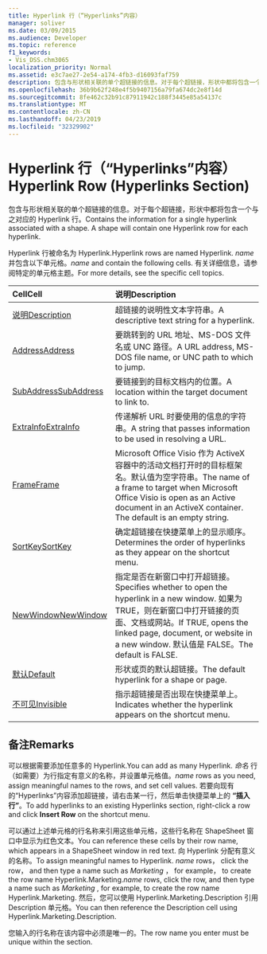 ```yaml
---
title: Hyperlink 行（“Hyperlinks”内容）
manager: soliver
ms.date: 03/09/2015
ms.audience: Developer
ms.topic: reference
f1_keywords:
- Vis_DSS.chm3065
localization_priority: Normal
ms.assetid: e3c7ae27-2e54-a174-4fb3-d16093faf759
description: 包含与形状相关联的单个超链接的信息。对于每个超链接，形状中都将包含一个与之对应的 Hyperlink 行。
ms.openlocfilehash: 36b9b62f248e4f5b9407156a79fa674dc2e8f14d
ms.sourcegitcommit: 8fe462c32b91c87911942c188f3445e85a54137c
ms.translationtype: MT
ms.contentlocale: zh-CN
ms.lasthandoff: 04/23/2019
ms.locfileid: "32329902"
---
```

# <a name="hyperlink-row-hyperlinks-section"></a><span data-ttu-id="cd473-104">Hyperlink 行（“Hyperlinks”内容）</span><span class="sxs-lookup"><span data-stu-id="cd473-104">Hyperlink Row (Hyperlinks Section)</span></span>

<span data-ttu-id="cd473-p102">包含与形状相关联的单个超链接的信息。对于每个超链接，形状中都将包含一个与之对应的 Hyperlink 行。</span><span class="sxs-lookup"><span data-stu-id="cd473-p102">Contains the information for a single hyperlink associated with a shape. A shape will contain one Hyperlink row for each hyperlink.</span></span>
  
<span data-ttu-id="cd473-107">Hyperlink 行被命名为 Hyperlink.</span><span class="sxs-lookup"><span data-stu-id="cd473-107">Hyperlink rows are named Hyperlink.</span></span> <span data-ttu-id="cd473-108">*name*  并包含以下单元格。</span><span class="sxs-lookup"><span data-stu-id="cd473-108">*name*  and contain the following cells.</span></span> <span data-ttu-id="cd473-109">有关详细信息，请参阅特定的单元格主题。</span><span class="sxs-lookup"><span data-stu-id="cd473-109">For more details, see the specific cell topics.</span></span> 
  
|<span data-ttu-id="cd473-110">**Cell**</span><span class="sxs-lookup"><span data-stu-id="cd473-110">**Cell**</span></span>|<span data-ttu-id="cd473-111">**说明**</span><span class="sxs-lookup"><span data-stu-id="cd473-111">**Description**</span></span>|
|:-----|:-----|
|[<span data-ttu-id="cd473-112">说明</span><span class="sxs-lookup"><span data-stu-id="cd473-112">Description</span></span>](description-cell-hyperlinks-section.md) <br/> |<span data-ttu-id="cd473-113">超链接的说明性文本字符串。</span><span class="sxs-lookup"><span data-stu-id="cd473-113">A descriptive text string for a hyperlink.</span></span>  <br/> |
|[<span data-ttu-id="cd473-114">Address</span><span class="sxs-lookup"><span data-stu-id="cd473-114">Address</span></span>](address-cell-hyperlinks-section.md) <br/> |<span data-ttu-id="cd473-115">要跳转到的 URL 地址、MS-DOS 文件名或 UNC 路径。</span><span class="sxs-lookup"><span data-stu-id="cd473-115">A URL address, MS-DOS file name, or UNC path to which to jump.</span></span>  <br/> |
|[<span data-ttu-id="cd473-116">SubAddress</span><span class="sxs-lookup"><span data-stu-id="cd473-116">SubAddress</span></span>](subaddress-cell-hyperlinks-section.md) <br/> |<span data-ttu-id="cd473-117">要链接到的目标文档内的位置。</span><span class="sxs-lookup"><span data-stu-id="cd473-117">A location within the target document to link to.</span></span>  <br/> |
|[<span data-ttu-id="cd473-118">ExtraInfo</span><span class="sxs-lookup"><span data-stu-id="cd473-118">ExtraInfo</span></span>](extrainfo-cell-hyperlinks-section.md) <br/> |<span data-ttu-id="cd473-119">传递解析 URL 时要使用的信息的字符串。</span><span class="sxs-lookup"><span data-stu-id="cd473-119">A string that passes information to be used in resolving a URL.</span></span>  <br/> |
|[<span data-ttu-id="cd473-120">Frame</span><span class="sxs-lookup"><span data-stu-id="cd473-120">Frame</span></span>](frame-cell-hyperlinks-section.md) <br/> |<span data-ttu-id="cd473-p104">Microsoft Office Visio 作为 ActiveX 容器中的活动文档打开时的目标框架名。默认值为空字符串。</span><span class="sxs-lookup"><span data-stu-id="cd473-p104">The name of a frame to target when Microsoft Office Visio is open as an Active document in an ActiveX container. The default is an empty string.</span></span>  <br/> |
|[<span data-ttu-id="cd473-123">SortKey</span><span class="sxs-lookup"><span data-stu-id="cd473-123">SortKey</span></span>](sortkey-cell-hyperlinks-section.md) <br/> |<span data-ttu-id="cd473-124">确定超链接在快捷菜单上的显示顺序。</span><span class="sxs-lookup"><span data-stu-id="cd473-124">Determines the order of hyperlinks as they appear on the shortcut menu.</span></span>  <br/> |
|[<span data-ttu-id="cd473-125">NewWindow</span><span class="sxs-lookup"><span data-stu-id="cd473-125">NewWindow</span></span>](newwindow-cell-hyperlinks-section.md) <br/> |<span data-ttu-id="cd473-126">指定是否在新窗口中打开超链接。</span><span class="sxs-lookup"><span data-stu-id="cd473-126">Specifies whether to open the hyperlink in a new window.</span></span> <span data-ttu-id="cd473-127">如果为 TRUE，则在新窗口中打开链接的页面、文档或网站。</span><span class="sxs-lookup"><span data-stu-id="cd473-127">If TRUE, opens the linked page, document, or website in a new window.</span></span> <span data-ttu-id="cd473-128">默认值是 FALSE。</span><span class="sxs-lookup"><span data-stu-id="cd473-128">The default is FALSE.</span></span>  <br/> |
|[<span data-ttu-id="cd473-129">默认</span><span class="sxs-lookup"><span data-stu-id="cd473-129">Default</span></span>](default-cell-hyperlinks-section.md) <br/> |<span data-ttu-id="cd473-130">形状或页的默认超链接。</span><span class="sxs-lookup"><span data-stu-id="cd473-130">The default hyperlink for a shape or page.</span></span>  <br/> |
|[<span data-ttu-id="cd473-131">不可见</span><span class="sxs-lookup"><span data-stu-id="cd473-131">Invisible</span></span>](invisible-cell-hyperlinks-section.md) <br/> |<span data-ttu-id="cd473-132">指示超链接是否出现在快捷菜单上。</span><span class="sxs-lookup"><span data-stu-id="cd473-132">Indicates whether the hyperlink appears on the shortcut menu.</span></span>  <br/> |
   
## <a name="remarks"></a><span data-ttu-id="cd473-133">备注</span><span class="sxs-lookup"><span data-stu-id="cd473-133">Remarks</span></span>

 <span data-ttu-id="cd473-134">可以根据需要添加任意多的 Hyperlink.</span><span class="sxs-lookup"><span data-stu-id="cd473-134">You can add as many Hyperlink.</span></span>  <span data-ttu-id="cd473-135">*命名*  行（如需要）为行指定有意义的名称，并设置单元格值。</span><span class="sxs-lookup"><span data-stu-id="cd473-135">*name*  rows as you need, assign meaningful names to the rows, and set cell values.</span></span> <span data-ttu-id="cd473-136">若要向现有的“Hyperlinks”内容添加超链接，请右击某一行，然后单击快捷菜单上的 **“插入行”**。</span><span class="sxs-lookup"><span data-stu-id="cd473-136">To add hyperlinks to an existing Hyperlinks section, right-click a row and click **Insert Row** on the shortcut menu.</span></span> 
  
<span data-ttu-id="cd473-137">可以通过上述单元格的行名称来引用这些单元格，这些行名称在 ShapeSheet 窗口中显示为红色文本。</span><span class="sxs-lookup"><span data-stu-id="cd473-137">You can reference these cells by their row name, which appears in a ShapeSheet window in red text.</span></span> <span data-ttu-id="cd473-138">向 Hyperlink 分配有意义的名称。</span><span class="sxs-lookup"><span data-stu-id="cd473-138">To assign meaningful names to Hyperlink.</span></span> <span data-ttu-id="cd473-139">*name*  rows， click the row， and then type a name such as  *Marketing*  ， for example， to create the row name Hyperlink.Marketing.</span><span class="sxs-lookup"><span data-stu-id="cd473-139">*name*  rows, click the row, and then type a name such as  *Marketing*  , for example, to create the row name Hyperlink.Marketing.</span></span> <span data-ttu-id="cd473-140">然后，您可以使用 Hyperlink.Marketing.Description 引用 Description 单元格。</span><span class="sxs-lookup"><span data-stu-id="cd473-140">You can then reference the Description cell using Hyperlink.Marketing.Description.</span></span> 
  
<span data-ttu-id="cd473-141">您输入的行名称在该内容中必须是唯一的。</span><span class="sxs-lookup"><span data-stu-id="cd473-141">The row name you enter must be unique within the section.</span></span>
  

